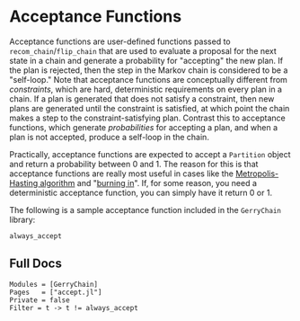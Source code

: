 # Acceptance Functions

Acceptance functions are user-defined functions passed to `recom_chain`/`flip_chain`
that are used to evaluate a proposal for the next state in a chain and generate
a probability for "accepting" the new plan.
If the plan is rejected, then the step in the Markov chain is considered to
be a "self-loop." Note that acceptance functions are conceptually different
from _constraints_, which are hard, deterministic requirements on every plan
in a chain. If a plan is generated that does not satisfy a constraint, then new
plans are generated until the constraint is satisfied, at which point the chain
makes a step to the constraint-satisfying plan. Contrast this to acceptance
functions, which generate _probabilities_ for accepting a plan, and when a plan
is not accepted, produce a self-loop in the chain.

Practically, acceptance functions are expected to accept a `Partition` object
and return a probability between 0 and 1. The reason for this is that acceptance
functions are really most useful in cases like the
[Metropolis-Hasting algorithm](https://en.wikipedia.org/wiki/Metropolis%E2%80%93Hastings_algorithm)
and "[burning in](http://background.uchicago.edu/~whu/Courses/Ast321_11/Projects/mcmc_helsby.pdf)".
If, for some reason, you need a deterministic acceptance function, you can simply have it return 0 or 1.

The following is a sample acceptance function included in the `GerryChain` library:

```@docs
always_accept
```

## Full Docs
```@autodocs
Modules = [GerryChain]
Pages   = ["accept.jl"]
Private = false
Filter = t -> t != always_accept
```
